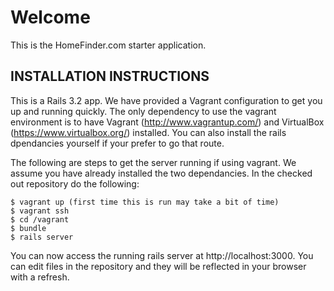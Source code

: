 Welcome
=======

This is the HomeFinder.com starter application.

INSTALLATION INSTRUCTIONS
-------

This is a Rails 3.2 app.  We have provided a Vagrant configuration to get you up and running
quickly.  The only dependency to use the vagrant environment is to have Vagrant (http://www.vagrantup.com/)
and VirtualBox (https://www.virtualbox.org/) installed.  You can also install the rails dpendancies
yourself if your prefer to go that route.

The following are steps to get the server running if using vagrant.  We assume you have already installed
the two dependancies. In the checked out repository do the following:

```
$ vagrant up (first time this is run may take a bit of time)
$ vagrant ssh 
$ cd /vagrant
$ bundle
$ rails server
```

You can now access the running rails server at http://localhost:3000.  You can edit files in the 
repository and they will be reflected in your browser with a refresh.

